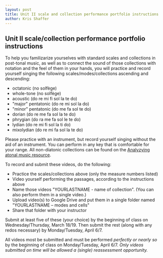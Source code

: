 ```yaml
---
layout: post
title: Unit II scale and collection performance portfolio instructions (Aural Skills IV) 
author: Kris Shaffer
---
```


## Unit II scale/collection performance portfolio instructions ##

To help you familizarize yourselves with standard scales and collections in post-tonal music, as well as to connect the sound of those collections with notation and the feel of them in your hands, you will practice and record yourself singing the following scales/modes/collections ascending and descending:

- octatonic (no solfège)  
- whole-tone (no solfège)  
- acoustic (do re mi fi sol la te do)  
- "major" pentatonic (do re mi sol la do)  
- "minor" pentatonic (do me fa sol te do)  
- dorian (do re me fa sol la te do)  
- phrygian (do ra me fa sol le te do)  
- lydian (do re mi fi sol la ti do)  
- mixolydian (do re mi fa sol la te do)  

Please practice with an instrument, but record yourself singing without the aid of an instrument. You can perform in any key that is comfortable for your range. All non-diatonic collections can be found on the [Analyzying atonal music resource](http://openmusictheory.com/atonal.html).

To record and submit these videos, do the following:

- Practice the scales/collections above (only the measure numbers listed)  
- Video yourself performing the passages, according to the instructions above  
- Name those videos "YOURLASTNAME - name of collection". (You can also perform them in a single video.)  
- Upload video(s) to Google Drive and put them in a single folder named "YOURLASTNAME – modes and cells"  
- Share that folder with your instructor

Submit at least five of these (your choice) by the beginning of class on Wednesday/Thursday, March 18/19. Then submit the rest (along with any redos necessary) by Monday/Tuesday, April 6/7.

All videos most be submitted and must be performed *perfectly or nearly so* by the beginning of class on Monday/Tuesday, April 6/7. *Only videos submitted on time will be allowed a (single) reassessment opportunity.*